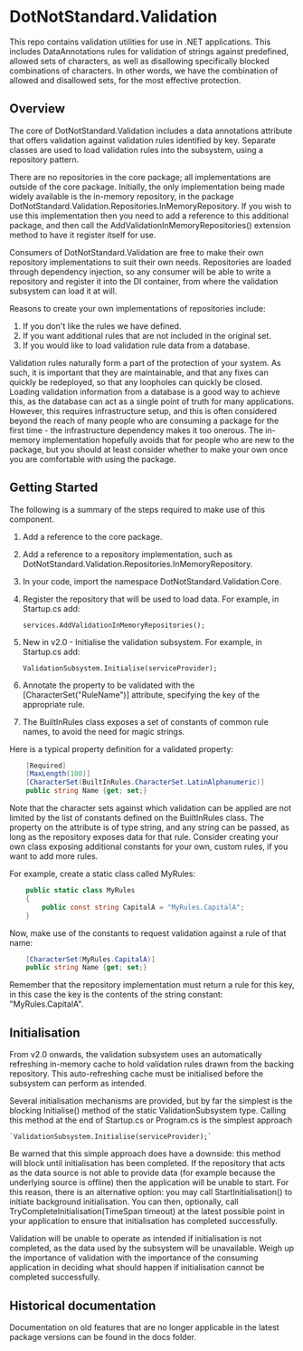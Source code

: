 # DotNotStandard.Validation
This repo contains validation utilities for use in .NET applications. This includes DataAnnotations rules for validation of strings against predefined, allowed sets of characters, as well as disallowing specifically blocked combinations of characters. In other words, we have the combination of allowed and disallowed sets, for the most effective protection.

## Overview

The core of DotNotStandard.Validation includes a data annotations attribute that offers validation against validation rules identified by key. Separate classes are used to load validation rules into the subsystem, using a repository pattern.

There are no repositories in the core package; all implementations are outside of the core package. Initially, the only implementation being made widely available is the in-memory repository, in the package DotNotStandard.Validation.Repositories.InMemoryRepository. If you wish to use this implementation then you need to add a reference to this additional package, and then call the AddValidationInMemoryRepositories() extension method to have it register itself for use.

Consumers of DotNotStandard.Validation are free to make their own repository implementations to suit their own needs. Repositories are loaded through dependency injection, so any consumer will be able to write a repository and register it into the DI container, from where the validation subsystem can load it at will.

Reasons to create your own implementations of repositories include:

1. If you don't like the rules we have defined.
2. If you want additional rules that are not included in the original set.
3. If you would like to load validation rule data from a database.

Validation rules naturally form a part of the protection of your system. As such, it is important that they are maintainable, and that any fixes can quickly be redeployed, so that any loopholes can quickly be closed. Loading validation information from a database is a good way to achieve this, as the database can act as a single point of truth for many applications. However, this requires infrastructure setup, and this is often considered beyond the reach of many people who are consuming a package for the first time - the infrastructure dependency makes it too onerous. The in-memory implementation hopefully avoids that for people who are new to the package, but you should at least consider whether to make your own once you are comfortable with using the package.

## Getting Started
The following is a summary of the steps required to make use of this component.

1. Add a reference to the core package.
2. Add a reference to a repository implementation, such as DotNotStandard.Validation.Repositories.InMemoryRepository.
3. In your code, import the namespace DotNotStandard.Validation.Core.
4. Register the repository that will be used to load data. For example, in Startup.cs add:

    `services.AddValidationInMemoryRepositories();`

5. New in v2.0 - Initialise the validation subsystem. For example, in Startup.cs add:

    `ValidationSubsystem.Initialise(serviceProvider);`

6. Annotate the property to be validated with the [CharacterSet("RuleName")] attribute, specifying the key of the appropriate rule.
7. The BuiltInRules class exposes a set of constants of common rule names, to avoid the need for magic strings.

Here is a typical property definition for a validated property:

``` csharp
    [Required]
    [MaxLength(100)]
    [CharacterSet(BuiltInRules.CharacterSet.LatinAlphanumeric)]  
    public string Name {get; set;}
```

Note that the character sets against which validation can be applied are not limited by the list of constants defined on the BuiltInRules class. The property on the attribute is of type string, and any string can be passed, as long as the repository exposes data for that rule. Consider creating your own class exposing additional constants for your own, custom rules, if you want to add more rules.

For example, create a static class called MyRules:

``` csharp
    public static class MyRules
    {
        public const string CapitalA = "MyRules.CapitalA";
    }
```

Now, make use of the constants to request validation against a rule of that name:

``` csharp
    [CharacterSet(MyRules.CapitalA)]  
    public string Name {get; set;}
```
Remember that the repository implementation must return a rule for this key, in this case the key is the contents of the string constant: "MyRules.CapitalA".

## Initialisation
From v2.0 onwards, the validation subsystem uses an automatically refreshing in-memory cache to hold validation rules drawn from the backing repository. This auto-refreshing cache must be initialised before the subsystem can perform as intended.

Several initialisation mechanisms are provided, but by far the simplest is the blocking Initialise() method of the static ValidationSubsystem type. Calling this method at the end of Startup.cs or Program.cs is the simplest approach

    `ValidationSubsystem.Initialise(serviceProvider);`

Be warned that this simple approach does have a downside: this method will block until initialisation has been completed. If the repository that acts as the data source is not able to provide data (for example because the underlying source is offline) then the application will be unable to start. For this reason, there is an alternative option: you may call StartInitialisation() to initiate background initialisation. You can then, optionally, call TryCompleteInitialisation(TimeSpan timeout) at the latest possible point in your application to ensure that initialisation has completed successfully.

Validation will be unable to operate as intended if initialisation is not completed, as the data used by the subsystem will be unavailable. Weigh up the importance of validation with the importance of the consuming application in deciding what should happen if initialisation cannot be completed successfully.

## Historical documentation
Documentation on old features that are no longer applicable in the latest package versions can be found in the docs folder.